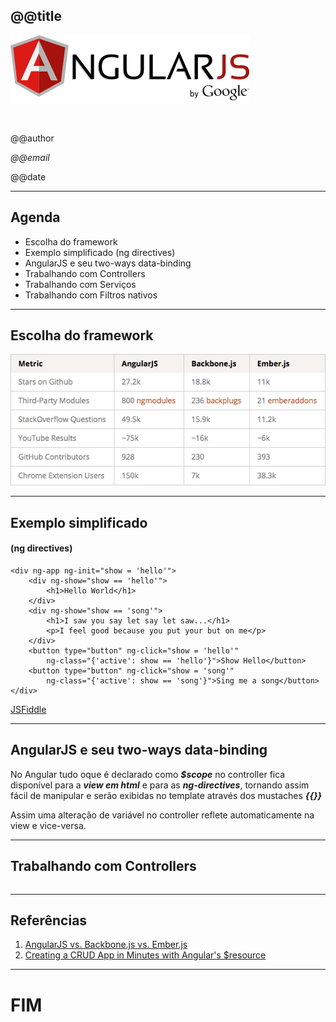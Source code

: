 <!--

WARNING!! DON'T EDIT THE FILE README.md on the root of the project, that one is a GENERATED FILE!

You should just edit the source file at src/README.md - the one which stars with ## @@title

-->

## @@title

<img src="img/AngularJS-large.png" class="slide_img" style="border: none; background-color: transparent; box-shadow: none;" />

&nbsp;
&nbsp;

@@author

*@@email*

@@date

---

## Agenda

- Escolha do framework
- Exemplo simplificado (ng directives)
- AngularJS e seu two-ways data-binding
- Trabalhando com Controllers
- Trabalhando com Servi&ccedil;os
- Trabalhando com Filtros nativos

---

## Escolha do framework

<img src="img/slide_js_framework.png" class="slide_img" style="border: none;" />

---

## Exemplo simplificado
#### (ng directives)

```
<div ng-app ng-init="show = 'hello'">
    <div ng-show="show == 'hello'">
        <h1>Hello World</h1>
    </div>
    <div ng-show="show == 'song'">
        <h1>I saw you say let say let saw...</h1>
        <p>I feel good because you put your but on me</p>
    </div>
    <button type="button" ng-click="show = 'hello'"
        ng-class="{'active': show == 'hello'}">Show Hello</button>
    <button type="button" ng-click="show = 'song'"
        ng-class="{'active': show == 'song'}">Sing me a song</button>
</div>
```

[JSFiddle]([https://jsfiddle.net/5a3on5xg)

---

## AngularJS e seu two-ways data-binding

No Angular tudo oque &eacute; declarado como ***$scope*** no controller fica dispon&iacute;vel para a ***view em html*** e para as ***ng-directives***, tornando assim f&aacute;cil de manipular e ser&atilde;o exibidas no template atrav&eacute;s dos mustaches ***{{}}***

Assim uma altera&ccedil;&atilde;o de vari&aacute;vel no controller reflete automaticamente na view e vice-versa.

---

## Trabalhando com Controllers

```

```

---

## Refer&ecirc;ncias

1. [AngularJS vs. Backbone.js vs. Ember.js](https://www.airpair.com/js/javascript-framework-comparison)
2. [Creating a CRUD App in Minutes with Angular's $resource](http://www.sitepoint.com/creating-crud-app-minutes-angulars-resource/)

---

# FIM



